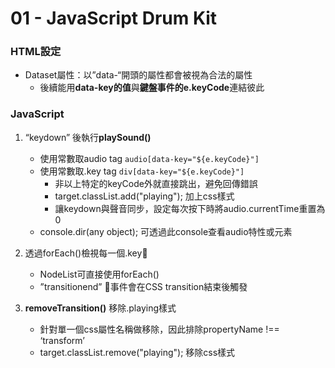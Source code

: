 # 01 - JavaScript Drum Kit

### HTML設定
* Dataset屬性：以”data-“開頭的屬性都會被視為合法的屬性
	* 後續能用**data-key的值**與**鍵盤事件的e.keyCode**連結彼此

### JavaScript
1. “keydown” 後執行**playSound()**
	* 使用常數取audio tag `audio[data-key="${e.keyCode}"]`
	* 使用常數取.key tag `div[data-key="${e.keyCode}"]`
		* 非以上特定的keyCode外就直接跳出，避免回傳錯誤
		* target.classList.add("playing"); 加上css樣式
		* 讓keydown與聲音同步，設定每次按下時將audio.currentTime重置為0
	* console.dir(any object);  可透過此console查看audio特性或元素

2. 透過forEach()檢視每一個.key
	* NodeList可直接使用forEach()
	* ”transitionend” 事件會在CSS transition結束後觸發
	
3. **removeTransition()** 移除.playing樣式
	* 針對單一個css屬性名稱做移除，因此排除propertyName !== ‘transform’
	* target.classList.remove("playing"); 移除css樣式





